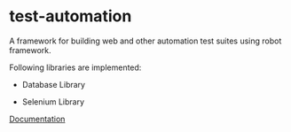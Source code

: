 # test-automation

A framework for building web and other automation test suites using robot framework.

Following libraries are implemented:

+ Database Library

   

+ Selenium Library


[Documentation](https://anilkbachola.github.io/test-automation/)